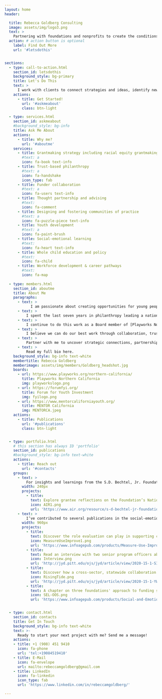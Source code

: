 ```yaml
---
layout: home
header:

  title: Rebecca Goldberg Consulting
  image: assets/img/logo3.png
  text: >
    Partnering with foundations and nonprofits to create the conditions and equitable learning environments young people need to thrive.
  action: # action button is optional
    label: Find Out More
    url: '#letsdothis'


sections:
  - type: call-to-action.html
    section_id: letsdothis
    background_style: bg-primary
    title: Let's Do This
    text: >
      I work with clients to connect strategies and ideas, identify new opportunities, develop high impact partnerships, and advise on grantmaking and grantseeking approaches.
    actions:
      - title: Get Started!
        url: '#askmeabout'
        class: btn-light

  - type: services.html
    section_id: askmeabout
    #background_style: bg-info
    title: Ask Me About
    actions:
      - title: Why me?
        url: '#aboutme'
    services:
      - title: Grantmaking strategy including racial equity grantmaking
        #text: a
        icon: fa-book text-info
      - title: Trust-based philanthropy
        #text: a
        icon: fa-handshake
        icon_type: fab
      - title: Funder collaboration
        #text: a
        icon: fa-users text-info
      - title: Thought partnership and advising
        #text: 
        icon: fa-comment
      - title: Designing and fostering communities of practice
        #text: a
        icon: fa-puzzle-piece text-info
      - title: Youth development
        #text: a
        icon: fa-paint-brush
      - title: Social-emotional learning
        #text: 
        icon: fa-heart text-info
      - title: Whole child education and policy
        #text: 
        icon: fa-child
      - title: Workforce development & career pathways
        #text: 
        icon: fa-map
 
  - type: members.html
    section_id: aboutme
    title: About Me
    paragraphs:
      - text: >
            I am passionate about creating opportunities for young people to lead and thrive. To do this, we must dismantle barriers to their success including addressing structural inequities that exist in our educational and nonprofit sectors. 
      - text: >
          I spent the last seven years in philanthropy leading a national youth development strategy as part of the [S.D. Bechtel, Jr. Foundation's](http://sdbjrfoundation.org/) spend-down. Through that work, the importance of building  organizational capacity, making data-informed decisions, and addressing organizational and field-wide inequities became clear, especially in helping organizations navigate uncertainties. Before that, I led nonprofit initiatives focused on creating equitable learning environments for young people through youth development and career pathway programs.
      - text: >
          I continue to do this work as a Board member of [Playworks Northern California](https://www.playworks.org/northern-california/), [Forum for Youth Investment](https://forumfyi.org/), and [MENTOR California](https://www.mentorcaliforniayouth.org/). 
      - text: >
          I believe we can do our best work through collaboration, trust, and strong relationships. This is true whether working directly with young people, with schools and nonprofits, or with philanthropy. 
      - text: >
          Partner with me to uncover strategic connections, partnerships, and opportunities for impact in your work. 
      - text: >
          Read my full bio here.
    background_style: bg-info text-white
    membertitle: Rebecca Goldberg
    memberimage: assets/img/members/Goldberg_headshot.jpg
    boards:
      - url: https://www.playworks.org/northern-california/
        title: Playworks Northern California
        img: playworkslogo.png
      - url: https://forumfyi.org/
        title: Forum for Youth Investment
        img: fyilogo.png      
      - url: https://www.mentorcaliforniayouth.org/
        title: MENTOR California
        img: MENTORCA.jpeg
    actions:
      - title: Publications
        url: '#publications'
        class: btn-light


  - type: portfolio.html
    # this section has always ID 'portfolio'
    section_id: publications
    #background_style: bg-info text-white
    actions:
      - title: Reach out
        url: '#contacts'
    groups:
      - text: >
          For insights and learnings from the S.D. Bechtel, Jr. Foundation's National Character Initiative, read this retrospective report from American Institutes for Research. Grantees share their thoughts on which types of grantaking supports were most impactful including grantee convenings and communities of practice.
        width: 240px
        projects:
          - title:
            text: Explore grantee reflections on the Foundation’s National Character Initiative.
            icon: AIR1.png
            url: 'https://www.air.org/resource/s-d-bechtel-jr-foundation-national-character-initiative-retrospective'
      - text: >
          I’ve contributed to several publications in the social-emotional learning and youth development fields.
        width: 960px
        projects:
          - title: 
            text: Discover the role evaluation can play in supporting continuous improvement in out-of-school time programs.
            icon: MeasureUseImprove1.png
            url: 'https://www.infoagepub.com/products/Measure-Use-Improve'
          - title: 
            text: Read an interview with two senior program officers about the importance of supporting the youth development workforce
            icon: Interview.png
            url: 'http://jyd.pitt.edu/ojs/jyd/article/view/2020-15-1-SIA-11'
          - title: 
            text: Discover how a cross-sector, statewide collaboration is helping prepare youth-serving staff to promote social and emotional development.
            icon: RisingTide.png
            url: 'http://jyd.pitt.edu/ojs/jyd/article/view/2020-15-1-YWP-09'
          - title: 
            text: A chapter on three foundations' approach to funding social-emotional learning in Social and Emotional Learning in Out-of-School Time by Information Age Publishing.
            icon: SEL-OOS.png
            url: 'https://www.infoagepub.com/products/Social-and-Emotional-Learning-in-Out-Of-School-Time'      


  - type: contact.html
    section_id: contacts 
    title: Get In Touch
    background_style: bg-info text-white
    text: >-
      Ready to start your next project with me? Send me a message!
    actions:
    - title: +1 (908) 451 9410
      icon: fa-phone
      url: 'tel:+19084519410'
    - title: E-Mail
      icon: fa-envelope
      url: mailto:rebeccamgoldberg@gmail.com
    - title: LinkedIn
      icon: fa-linkedin
      icon_type: fab
      url: 'https://www.linkedin.com/in/rebeccamgoldberg/'

---
```

